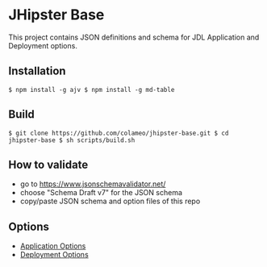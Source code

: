 # JHipster Base

This project contains JSON definitions and schema for JDL Application and Deployment options.

## Installation

`
$ npm install -g ajv
$ npm install -g md-table
`

## Build
`
$ git clone https://github.com/colameo/jhipster-base.git
$ cd jhipster-base
$ sh scripts/build.sh
`

## How to validate
- go to https://www.jsonschemavalidator.net/
- choose "Schema Draft v7" for the JSON schema
- copy/paste JSON schema and option files of this repo

## Options
- [Application Options](JDLApplicationOptions.md)
- [Deployment Options](JDLDeploymentOptions.md)

